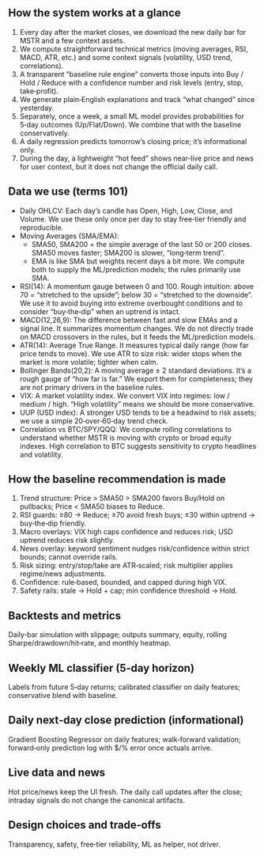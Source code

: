 How the system works at a glance
--------------------------------
1) Every day after the market closes, we download the new daily bar for MSTR and a few context assets.
2) We compute straightforward technical metrics (moving averages, RSI, MACD, ATR, etc.) and some context signals (volatility, USD trend, correlations).
3) A transparent “baseline rule engine” converts those inputs into Buy / Hold / Reduce with a confidence number and risk levels (entry, stop, take‑profit).
4) We generate plain‑English explanations and track “what changed” since yesterday.
5) Separately, once a week, a small ML model provides probabilities for 5‑day outcomes (Up/Flat/Down). We combine that with the baseline conservatively.
6) A daily regression predicts tomorrow’s closing price; it’s informational only.
7) During the day, a lightweight “hot feed” shows near‑live price and news for user context, but it does not change the official daily call.

Data we use (terms 101)
------------------------
- Daily OHLCV: Each day’s candle has Open, High, Low, Close, and Volume. We use these only once per day to stay free‑tier friendly and reproducible.
- Moving Averages (SMA/EMA):
  - SMA50, SMA200 = the simple average of the last 50 or 200 closes. SMA50 moves faster; SMA200 is slower, “long‑term trend”.
  - EMA is like SMA but weights recent days a bit more. We compute both to supply the ML/prediction models; the rules primarily use SMA.
- RSI(14): A momentum gauge between 0 and 100. Rough intuition: above 70 = “stretched to the upside”; below 30 = “stretched to the downside”. We use it to avoid buying into extreme overbought conditions and to consider “buy‑the‑dip” when an uptrend is intact.
- MACD(12,26,9): The difference between fast and slow EMAs and a signal line. It summarizes momentum changes. We do not directly trade on MACD crossovers in the rules, but it feeds the ML/prediction models.
- ATR(14): Average True Range. It measures typical daily range (how far price tends to move). We use ATR to size risk: wider stops when the market is more volatile; tighter when calm.
- Bollinger Bands(20,2): A moving average ± 2 standard deviations. It’s a rough gauge of “how far is far.” We export them for completeness; they are not primary drivers in the baseline rules.
- VIX: A market volatility index. We convert VIX into regimes: low / medium / high. “High volatility” means we should be more conservative.
- UUP (USD index): A stronger USD tends to be a headwind to risk assets; we use a simple 20‑over‑60‑day trend check.
- Correlation vs BTC/SPY/QQQ: We compute rolling correlations to understand whether MSTR is moving with crypto or broad equity indexes. High correlation to BTC suggests sensitivity to crypto headlines and volatility.

How the baseline recommendation is made
--------------------------------------
1) Trend structure: Price > SMA50 > SMA200 favors Buy/Hold on pullbacks; Price < SMA50 biases to Reduce.
2) RSI guards: ≥80 → Reduce; ≥70 avoid fresh buys; ≤30 within uptrend → buy‑the‑dip friendly.
3) Macro overlays: VIX high caps confidence and reduces risk; USD uptrend reduces risk slightly.
4) News overlay: keyword sentiment nudges risk/confidence within strict bounds; cannot override rails.
5) Risk sizing: entry/stop/take are ATR‑scaled; risk multiplier applies regime/news adjustments.
6) Confidence: rule‑based, bounded, and capped during high VIX.
7) Safety rails: stale → Hold + cap; min confidence threshold → Hold.

Backtests and metrics
---------------------
Daily‑bar simulation with slippage; outputs summary, equity, rolling Sharpe/drawdown/hit‑rate, and monthly heatmap.

Weekly ML classifier (5‑day horizon)
------------------------------------
Labels from future 5‑day returns; calibrated classifier on daily features; conservative blend with baseline.

Daily next‑day close prediction (informational)
----------------------------------------------
Gradient Boosting Regressor on daily features; walk‑forward validation; forward‑only prediction log with $/% error once actuals arrive.

Live data and news
------------------
Hot price/news keep the UI fresh. The daily call updates after the close; intraday signals do not change the canonical artifacts.

Design choices and trade‑offs
-----------------------------
Transparency, safety, free‑tier reliability, ML as helper, not driver.


